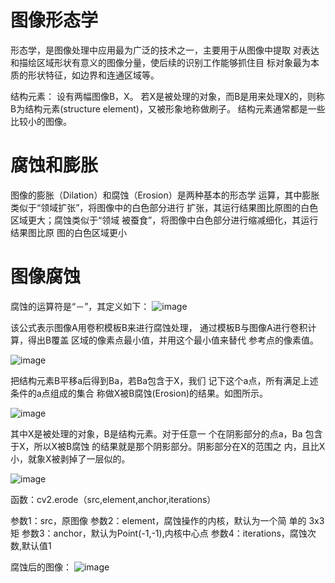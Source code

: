 # 图像形态学

形态学，是图像处理中应用最为广泛的技术之一，主要用于从图像中提取 对表达和描绘区域形状有意义的图像分量，使后续的识别工作能够抓住目 标对象最为本质的形状特征，如边界和连通区域等。 

结构元素： 设有两幅图像B，X。 若X是被处理的对象，而B是用来处理X的，则称B为结构元素(structure element)，又被形象地称做刷子。 结构元素通常都是一些比较小的图像。


# 腐蚀和膨胀
图像的膨胀（Dilation）和腐蚀（Erosion）是两种基本的形态学 运算，其中膨胀类似于“领域扩张”，将图像中的白色部分进行 扩张，其运行结果图比原图的白色区域更大；腐蚀类似于“领域 被蚕食”，将图像中白色部分进行缩减细化，其运行结果图比原 图的白色区域更小



# 图像腐蚀

腐蚀的运算符是“－”，其定义如下：
![image](https://github.com/xiaoxingchen505/Computer_Vision_Basics/blob/master/images/erosion1.png)

该公式表示图像A用卷积模板B来进行腐蚀处理， 通过模板B与图像A进行卷积计算，得出B覆盖 区域的像素点最小值，并用这个最小值来替代 参考点的像素值。

![image](https://github.com/xiaoxingchen505/Computer_Vision_Basics/blob/master/images/erosion2.png)


把结构元素B平移a后得到Ba，若Ba包含于X，我们 记下这个a点，所有满足上述条件的a点组成的集合 称做X被B腐蚀(Erosion)的结果。如图所示。

![image](https://github.com/xiaoxingchen505/Computer_Vision_Basics/blob/master/images/erosion3.png)

其中X是被处理的对象，B是结构元素。对于任意一 个在阴影部分的点a，Ba 包含于X，所以X被B腐蚀 的结果就是那个阴影部分。阴影部分在X的范围之 内，且比X小，就象X被剥掉了一层似的。

![image](https://github.com/xiaoxingchen505/Computer_Vision_Basics/blob/master/images/erosion4.png)

函数：cv2.erode（src,element,anchor,iterations） 

参数1：src，原图像 
参数2：element，腐蚀操作的内核，默认为一个简 单的 3x3 矩 
参数3：anchor，默认为Point(-1,-1),内核中心点 
参数4：iterations，腐蚀次数,默认值1

腐蚀后的图像：
![image](https://github.com/xiaoxingchen505/Computer_Vision_Basics/blob/master/images/erosion5.png)

